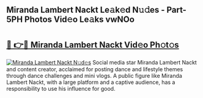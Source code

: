 ## Miranda Lambert Nackt Le𝚊k𝚎d N𝚞𝚍es - Part-5PH Photos Vid𝚎o Le𝚊ks vwNOo

# <h2><a href="http://fb4vtmg.evod.top/?m=Miranda+Lambert+Nackt">🔗 👉🔴 Miranda Lambert Nackt Vid𝚎o Ph𝚘t𝚘s</a></h2>

[![Miranda Lambert Nackt N𝚞d𝚎s](https://i.imgur.com/8V9OHl7.gif)](http://fb4vtmg.evod.top/?m=Miranda+Lambert+Nackt)
Social media star Miranda Lambert Nackt and content creator, acclaimed for posting dance and lifestyle themes through dance challenges and mini vlogs. A public figure like Miranda Lambert Nackt, with a large platform and a captive audience, has a responsibility to use his influence for good. 
